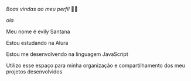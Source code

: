 *Boas vindas ao meu perfil* 💙💙

*ola* 

Meu nome é evily Santana

Estou estudando na Alura

Estou me desenvolvendo na linguagem JavaScript

Utilizo esse espaço para minha organização e compartilhamento dos meu projetos desenvolvidos
